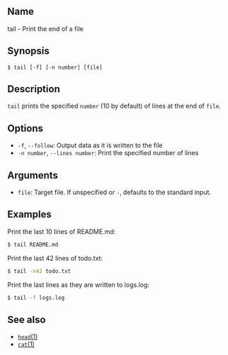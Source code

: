 ## Name

tail - Print the end of a file

## Synopsis

```**sh
$ tail [-f] [-n number] [file]
```

## Description

`tail` prints the specified `number` (10 by default) of lines at the end of `file`.

## Options

* `-f`, `--follow`: Output data as it is written to the file
* `-n number`, `--lines number`: Print the specified number of lines

## Arguments

* `file`: Target file. If unspecified or `-`, defaults to the standard input.

## Examples

Print the last 10 lines of README.md:
```sh
$ tail README.md
```

Print the last 42 lines of todo.txt:
```sh
$ tail -n42 todo.txt
```

Print the last lines as they are written to logs.log:
```sh
$ tail -f logs.log
```

## See also

* [`head`(1)](help://man/1/head)
* [`cat`(1)](help://man/1/cat)
